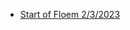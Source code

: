 
- [Start of Floem 2/3/2023](https://discord.com/channels/946858761413328946/1071098441289179267/1071099167058956399)
